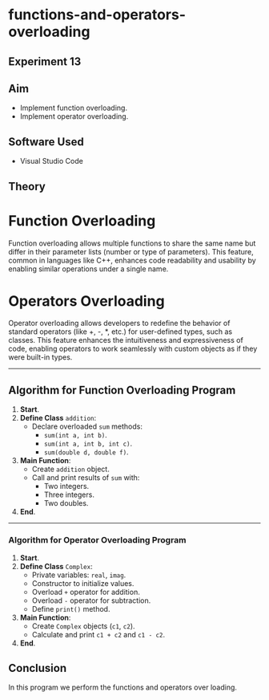 # functions-and-operators-overloading

## Experiment 13



## Aim
- Implement function overloading.
- Implement operator overloading.

## Software Used
- Visual Studio Code

## Theory
#  Function Overloading

Function overloading allows multiple functions to share the same name but differ in their parameter lists (number or type of parameters). This feature, common in languages like C++, enhances code readability and usability by enabling similar operations under a single name.

# Operators Overloading

Operator overloading allows developers to redefine the behavior of standard operators (like +, -, *, etc.) for user-defined types, such as classes. This feature enhances the intuitiveness and expressiveness of code, enabling operators to work seamlessly with custom objects as if they were built-in types.

---

## Algorithm for Function Overloading Program
1. **Start**.
2. **Define Class** `addition`:
   - Declare overloaded `sum` methods:
     - `sum(int a, int b)`.
     - `sum(int a, int b, int c)`.
     - `sum(double d, double f)`.
3. **Main Function**:
   - Create `addition` object.
   - Call and print results of `sum` with:
     - Two integers.
     - Three integers.
     - Two doubles.
4. **End**.

---

###  Algorithm for Operator Overloading Program

1. **Start**.
2. **Define Class** `Complex`:
   - Private variables: `real`, `imag`.
   - Constructor to initialize values.
   - Overload `+` operator for addition.
   - Overload `-` operator for subtraction.
   - Define `print()` method.
3. **Main Function**:
   - Create `Complex` objects (`c1`, `c2`).
   - Calculate and print `c1 + c2` and `c1 - c2`.
4. **End**.

## Conclusion
In this program we perform the functions and operators over loading.
